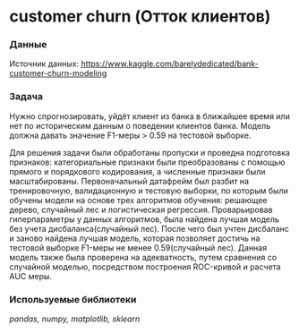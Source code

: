 # customer churn (Отток клиентов)  

### Данные  

Источник данных: https://www.kaggle.com/barelydedicated/bank-customer-churn-modeling

### Задача  

Нужно спрогнозировать, уйдёт клиент из банка в ближайшее время или нет по историческим данным о поведении клиентов банка. Модель должна давать значение F1-меры > 0.59 на тестовой выборке.  

Для решения задачи были обработаны пропуски и проведна подготовка признаков: категориальные признаки были преобразованы с помощью прямого и порядкового кодирования, а численные признаки были масштабированы. Первоначальный датафрейм был разбит на тренировочную, валидационную и тестовую выборки, по которым были обучены модели на основе трех алгоритмов обучения: решающее дерево, случайный лес и логистическая регрессия. Проварьировав гиперпараметры у данных алгоритмов, была найдена лучшая модель без учета дисбаланса(случайный лес). После чего был учтен дисбаланс и заново найдена лучшая модель, которая позволяет достичь на тестовой выборке F1-меры не менее 0.59(случайный лес). Данная модель также была проверена на адекватность, путем сравнения со случайной моделью, посредством построения ROC-кривой и расчета AUC меры.

### Используемые библиотеки   
*pandas, numpy, matplotlib, sklearn* 
